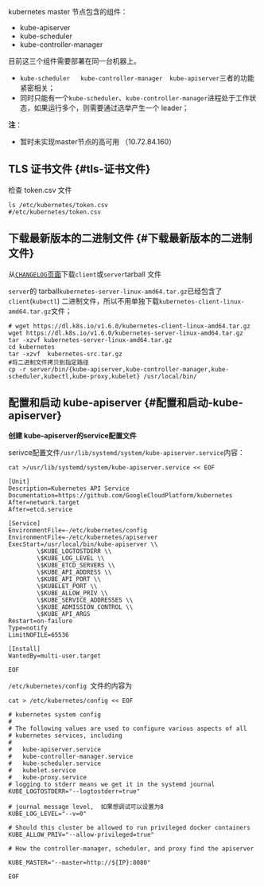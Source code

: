 kubernetes master 节点包含的组件：

* kube-apiserver
* kube-scheduler
* kube-controller-manager

目前这三个组件需要部署在同一台机器上。

* `kube-scheduler   kube-controller-manager  kube-apiserver`三者的功能紧密相关；
* 同时只能有一个`kube-scheduler`、`kube-controller-manager`进程处于工作状态，如果运行多个，则需要通过选举产生一个 leader；

**注**：

* 暂时未实现master节点的高可用 （10.72.84.160）

## TLS 证书文件 {#tls-证书文件}

检查 token.csv 文件

```
ls /etc/kubernetes/token.csv 
#/etc/kubernetes/token.csv
```

## 下载最新版本的二进制文件 {#下载最新版本的二进制文件}

从[`CHANGELOG`页面](https://github.com/kubernetes/kubernetes/blob/master/CHANGELOG.md)下载`client`或`server`tarball 文件

`server`的 tarball`kubernetes-server-linux-amd64.tar.gz`已经包含了`client`\(`kubectl`\) 二进制文件，所以不用单独下载`kubernetes-client-linux-amd64.tar.gz`文件；

```
# wget https://dl.k8s.io/v1.6.0/kubernetes-client-linux-amd64.tar.gz
wget https://dl.k8s.io/v1.6.0/kubernetes-server-linux-amd64.tar.gz
tar -xzvf kubernetes-server-linux-amd64.tar.gz
cd kubernetes
tar -xzvf  kubernetes-src.tar.gz
#将二进制文件拷贝到指定路径
cp -r server/bin/{kube-apiserver,kube-controller-manager,kube-scheduler,kubectl,kube-proxy,kubelet} /usr/local/bin/
```

## 配置和启动 kube-apiserver {#配置和启动-kube-apiserver}

**创建 kube-apiserver的service配置文件**

serivce配置文件`/usr/lib/systemd/system/kube-apiserver.service`内容：

```
cat >/usr/lib/systemd/system/kube-apiserver.service << EOF

[Unit]
Description=Kubernetes API Service
Documentation=https://github.com/GoogleCloudPlatform/kubernetes
After=network.target
After=etcd.service

[Service]
EnvironmentFile=-/etc/kubernetes/config
EnvironmentFile=-/etc/kubernetes/apiserver
ExecStart=/usr/local/bin/kube-apiserver \\
        \$KUBE_LOGTOSTDERR \\
        \$KUBE_LOG_LEVEL \\
        \$KUBE_ETCD_SERVERS \\
        \$KUBE_API_ADDRESS \\
        \$KUBE_API_PORT \\
        \$KUBELET_PORT \\
        \$KUBE_ALLOW_PRIV \\
        \$KUBE_SERVICE_ADDRESSES \\
        \$KUBE_ADMISSION_CONTROL \\
        \$KUBE_API_ARGS
Restart=on-failure
Type=notify
LimitNOFILE=65536

[Install]
WantedBy=multi-user.target

EOF
```

`/etc/kubernetes/config `文件的内容为

```
cat > /etc/kubernetes/config << EOF

# kubernetes system config
#
# The following values are used to configure various aspects of all
# kubernetes services, including
#
#   kube-apiserver.service
#   kube-controller-manager.service
#   kube-scheduler.service
#   kubelet.service
#   kube-proxy.service
# logging to stderr means we get it in the systemd journal
KUBE_LOGTOSTDERR="--logtostderr=true"

# journal message level,  如果想调试可以设置为8 
KUBE_LOG_LEVEL="--v=0"

# Should this cluster be allowed to run privileged docker containers
KUBE_ALLOW_PRIV="--allow-privileged=true"

# How the controller-manager, scheduler, and proxy find the apiserver

KUBE_MASTER="--master=http://${IP}:8080"

EOF
```



